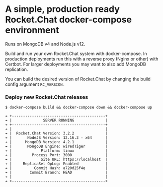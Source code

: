 # A simple, production ready Rocket.Chat docker-compose environment
Runs on MongoDB v4 and Node.js v12.

Build and run your own Rocket.Chat system with docker-compose. In production deployments run this with a reverse proxy (Nginx or other) with Certbot. For larger deployments you may want to also add MongoDB replication.

You can build the desired version of Rocket.Chat by changing the build config argument `RC_VERSION`.

### Deploy new Rocket.Chat releases
`$ docker-compose build && docker-compose down && docker-compose up`

```
➔ +------------------------------------------+
➔ |              SERVER RUNNING              |
➔ +------------------------------------------+
➔ |                                          |
➔ |  Rocket.Chat Version: 3.2.2              |
➔ |       NodeJS Version: 12.16.3 - x64      |
➔ |      MongoDB Version: 4.2.1              |
➔ |       MongoDB Engine: wiredTiger         |
➔ |             Platform: linux              |
➔ |         Process Port: 3000               |
➔ |             Site URL: https://localhost  |
➔ |     ReplicaSet OpLog: Enabled            |
➔ |          Commit Hash: a720d25f4e         |
➔ |        Commit Branch: HEAD               |
➔ |                                          |
➔ +------------------------------------------+
```
